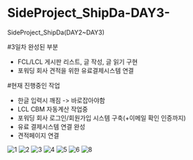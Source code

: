 # SideProject_ShipDa-DAY3-
SideProject_ShipDa(DAY2~DAY3)

#3일차 완성된 부분
- FCL/LCL 게시판 리스트, 글 작성, 글 읽기 구현
- 포워딩 회사 견적을 위한 유료결제시스템 연결

#현재 진행중인 작업
- 한글 입력시 깨짐 -> 바로잡아야함
- LCL CBM 자동계산 작업중
- 포워딩 회사 로그인/회원가입 시스템 구축(+이메일 확인 인증까지)
- 유료 결제시스템 연결 완성
- 견적페이지 연결

![1](https://user-images.githubusercontent.com/73155839/105732562-ee5ecc80-5f73-11eb-9531-a4edd04fb3d8.png)
![2](https://user-images.githubusercontent.com/73155839/105732568-f0289000-5f73-11eb-8803-477a7479d474.png)
![3](https://user-images.githubusercontent.com/73155839/105732571-f0c12680-5f73-11eb-8b70-cc3863424179.png)
![4](https://user-images.githubusercontent.com/73155839/105732573-f0c12680-5f73-11eb-9a88-a0e0d088fd73.png)
![5](https://user-images.githubusercontent.com/73155839/105732578-f1f25380-5f73-11eb-84af-8e6d50e977e6.png)
![6](https://user-images.githubusercontent.com/73155839/105732580-f28aea00-5f73-11eb-908f-0e5f4bce00e8.png)
![8](https://user-images.githubusercontent.com/73155839/105732583-f3bc1700-5f73-11eb-8ecc-ca5ab9a31118.png)
